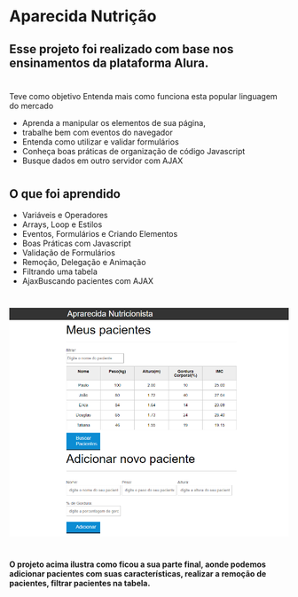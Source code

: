 # Aparecida Nutrição

## Esse projeto foi realizado com base nos ensinamentos da plataforma Alura.
#
Teve como objetivo Entenda mais como funciona esta popular linguagem do mercado
* Aprenda a manipular os elementos de sua página,
* trabalhe bem com eventos do navegador
* Entenda como utilizar e validar formulários
* Conheça boas práticas de organização de código Javascript
* Busque dados em outro servidor com AJAX
# 
## O que foi aprendido 
* Variáveis e Operadores
* Arrays, Loop e Estilos
* Eventos, Formulários e Criando Elementos
* Boas Práticas com Javascript
* Validação de Formulários
* Remoção, Delegação e Animação
* Filtrando uma tabela
* AjaxBuscando pacientes com AJAX
#
<img src= "nutrição.jpg">

#

#### O projeto acima ilustra como ficou a sua parte final, aonde podemos adicionar pacientes com suas características, realizar a remoção de pacientes, filtrar pacientes na tabela. 
